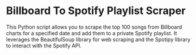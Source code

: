 <h1>Billboard To Spotify Playlist Scraper</h1>

This Python script allows you to scrape the top 100 songs from Billboard charts for a specified date and add them to a private Spotify playlist. It leverages the BeautifulSoup library for web scraping and the Spotipy library to interact with the Spotify API.